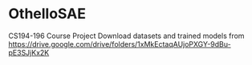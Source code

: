 # OthelloSAE
CS194-196 Course Project
Download datasets and trained models from https://drive.google.com/drive/folders/1xMkEctaqAUjoPXGY-9dBu-pE3SJjKx2K
